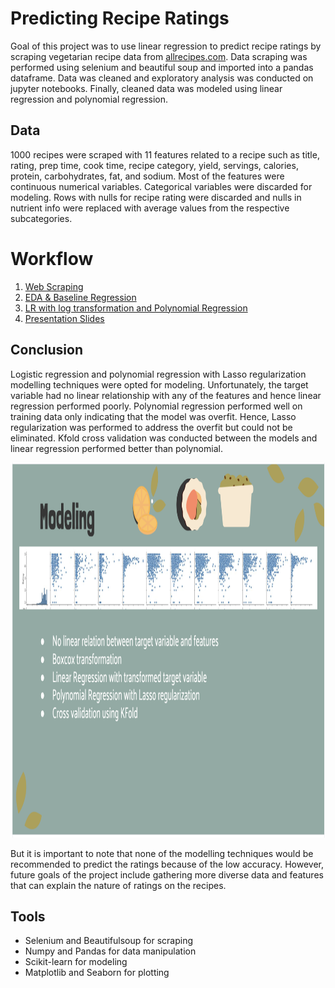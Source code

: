 # Predicting Recipe Ratings

Goal of this project was to use linear regression to predict recipe ratings by scraping vegetarian recipe data from [allrecipes.com](https://www.allrecipes.com/). Data scraping was performed using selenium and beautiful soup and imported into a pandas dataframe. Data was cleaned and exploratory analysis was conducted on jupyter notebooks. Finally, cleaned data was modeled using linear regression and polynomial regression. 


## Data

1000 recipes were scraped with 11 features related to a recipe such as title, rating, prep time, cook time, recipe category, yield, servings, calories, protein, carbohydrates, fat, and sodium. Most of the features were continuous numerical variables. Categorical variables were discarded for modeling. Rows with nulls for recipe rating were discarded and nulls in nutrient info were replaced with average values from the respective subcategories.

# Workflow
1. [Web Scraping](https://github.com/PrasunaM/Predict_Recipe_Rating-MetisRegression/blob/0ee936eb397f92b00064e8600fc22a39f6ca942c/AllRecipes_Scraping%20Part1.ipynb)
2. [EDA & Baseline Regression](https://github.com/PrasunaM/Predict_Recipe_Rating-MetisRegression/blob/0ee936eb397f92b00064e8600fc22a39f6ca942c/AllRecipes_EDA%20&%20Baseline%20Regression.ipynb)
3. [LR with log transformation and Polynomial Regression](https://github.com/PrasunaM/Predict_Recipe_Rating-MetisRegression/blob/4b68e99802c1f03a60db8d35cc7a4d40ab24cf5f/Allrecipes_Modeling.ipynb)
4. [Presentation Slides](https://github.com/PrasunaM/Predict_Recipe_Rating-MetisRegression/blob/0ee936eb397f92b00064e8600fc22a39f6ca942c/Regression_presentation.pdf)


## Conclusion

Logistic regression and polynomial regression with Lasso regularization modelling techniques were opted for modeling. Unfortunately, the target variable had no linear relationship with any of the features and hence linear regression performed poorly. Polynomial regression performed well on training data only indicating that the model was overfit. Hence, Lasso regularization was performed to address the overfit but could not be eliminated. Kfold cross validation was conducted between the models and linear regression performed better than polynomial.

<img src="Recipe_Transformation.png" alt="RecipeTransformation" width="800" height = "600"/> 

But it is important to note that none of the modelling techniques would be recommended to predict the ratings because of the low accuracy. However, future goals of the project include gathering more diverse data and features that can explain the nature of ratings on the recipes.

## Tools

* Selenium and Beautifulsoup for scraping
* Numpy and Pandas for data manipulation
* Scikit-learn for modeling
* Matplotlib and Seaborn for plotting




